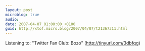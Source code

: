 ```yaml
---
layout: post
microblog: true
audio: 
date: 2007-04-07 01:00:00 +0100
guid: http://xtof.micro.blog/2007/04/07/t21367311.html
---
```

Listening to: "Twitter Fan Club: Bozo" (http://tinyurl.com/3dbfqg)
